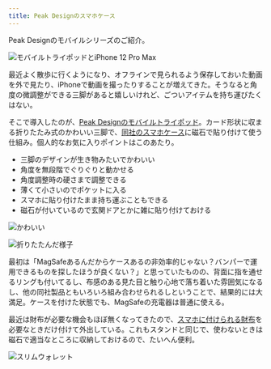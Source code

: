 ```yaml
---
title: Peak Designのスマホケース
---
```

Peak Designのモバイルシリーズのご紹介。

![](https://lh4.googleusercontent.com/vMuBXluXQgdCp5sSpGTGtZSebtiLOhEsDTqtbtJmvnVXGU_AAPDyP9-xa-EoLW1_5Q8B_IrTfa7D9Fl3NoKe5ZKeZryR8a3p7UDxB1RtTYN7gyK_w4ONqpL5kKoIBMl5W1_h3apBEU8D4LzQGHgVHya8jtelSJOcoQWh4WoVlav54HKphACgyYafqdk0 "モバイルトライポッドとiPhone 12 Pro Max")

最近よく散歩に行くようになり、オフラインで見られるよう保存しておいた動画を外で見たり、iPhoneで動画を撮ったりすることが増えてきた。そうなると角度の微調整ができる三脚があると嬉しいけれど、ごついアイテムを持ち運びたくはない。

そこで導入したのが、[Peak Designのモバイルトライポッド](https://www.amazon.co.jp/dp/B09FRZPLL3)。カード形状に収まる折りたたみ式のかわいい三脚で、[同社のスマホケース](https://www.amazon.co.jp/dp/B09FP3HP7Z?)に磁石で貼り付けて使う仕組み。個人的なお気に入りポイントはこのあたり。

*   三脚のデザインが生き物みたいでかわいい
*   角度を無段階でぐりぐりと動かせる
*   角度調整時の硬さまで調整できる
*   薄くて小さいのでポケットに入る
*   スマホに貼り付けたまま持ち運ぶこともできる
*   磁石が付いているので玄関ドアとかに雑に貼り付けておける

![](https://lh3.googleusercontent.com/OBLhN8NSgdcvjwSwhGMJm5rR8zNzO1htaZ8ld3dEcZRGumwSC3bgQ5Zt1es2038TRRRhXCB4DtruwTF8VNLd8IQGmtEIoKeOnW4Vvk61ilBEYQhPlWPwYkZJP-2urWDpLlp0UxjHLTcOwJvRb94btKycLMUyeXn-FneisHiB6VpRWJ1UYidJHbTXKngY "かわいい")

![](https://lh6.googleusercontent.com/uUSTnZ0CzTibspn0EoJAb9jZivn3D_wM5O1rNOyHAqLFBpMQcRQ6Y_laklav10hejkIj2cOuM7Kqd-GNR-jn09l84So0AaJGeo2I3Nf4KZ-xcF57OXYozZdO-VOQOW4osAkLcvsMxQbcXTrS3dm-uLM7h7ThS6nkJeFXO-xIGnLOz_fAHI5Htwqc1Zbs "折りたたんだ様子")

最初は「MagSafeあるんだからケースあるの非効率的じゃない？バンパーで運用できるものを探したほうが良くない？」と思っていたものの、背面に指を通せるリングも付いてるし、布感のある見た目と触り心地で落ち着いた雰囲気になるし、他の同社製品ともいろいろ組み合わせられるしということで、結果的には大満足。ケースを付けた状態でも、MagSafeの充電器は普通に使える。

最近は財布が必要な機会もほぼ無くなってきたので、[スマホに付けられる財布](https://www.amazon.co.jp/dp/B09FSGW671)を必要なときだけ付けて外出している。これもスタンドと同じで、使わないときは磁石で適当なところに収納しておけるので、たいへん便利。

![](https://lh6.googleusercontent.com/I4TfYizlJfPCDI4oX7fqvr-8d4hVox4TXY98tlfr8IaqVb-erSeZMuxJnC-vRA3avi94ymjMthHTqHUCH11ZE-s4NpKvjJEP5C88Iler68wfHtyr8VNzWcqWcZSI9SdckeBMfLKazZI-8o_I3pobXSVVVed6gIhFsskNj7Bxs9u1aSNxqDc5BHqYC00F "スリムウォレット")

